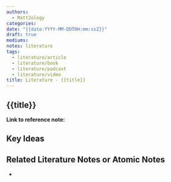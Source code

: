 ```yaml
---
authors:
  - Matt2ology
categories:
date: "{{date:YYYY-MM-DDTHH:mm:ssZ}}"
draft: true
mediums:
notes: literature
tags:
  - literature/article
  - literature/book
  - literature/podcast
  - literature/video
title: Literature - {{title}}
---
```


## {{title}}

**Link to reference note:**

## Key Ideas

<!-- Idea 1: Key point or insights written in your own words -->

## Related Literature Notes or Atomic Notes

-
